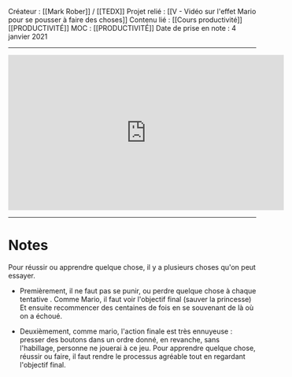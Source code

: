 Créateur : [[Mark Rober]] / [[TEDX]]
Projet relié : [[V - Vidéo sur l'effet Mario pour se pousser à faire des choses]]
Contenu lié : [[Cours productivité]] [[PRODUCTIVITÉ]]
MOC : [[PRODUCTIVITÉ]]
Date de prise en note : 4 janvier 2021

- - - -
<iframe width='560' height='315' src="https://youtube.com/embed/9vJRopau0g0" frameborder='0' allow='accelerometer; autoplay; encrypted-media; gyroscope; picture-in-picture' allowfullscreen> </iframe>

- - - -

# Notes

Pour réussir ou apprendre quelque chose, il y a plusieurs choses qu'on peut essayer.

-   Premièrement, il ne faut pas se punir, ou perdre quelque chose à chaque tentative .
   	Comme Mario, il faut voir l'objectif final (sauver la princesse)
	Et ensuite recommencer des centaines de fois en se souvenant de là où on a échoué.

-   Deuxièmement, comme mario, l'action finale est très ennuyeuse : presser des boutons dans un ordre donné, en revanche, sans l'habillage, personne ne jouerai à ce jeu. Pour apprendre quelque chose, réussir ou faire, il faut rendre le processus agréable tout en regardant l'objectif final.
    

